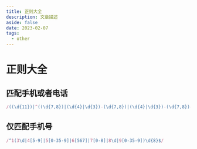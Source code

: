 ```yaml
---
title: 正则大全
description: 文章描述
aside: false
date: 2023-02-07
tags:
  - other
---
```


# 正则大全

## 匹配手机或者电话
```js
/((\d{11})|^((\d{7,8})|(\d{4}|\d{3})-(\d{7,8})|(\d{4}|\d{3})-(\d{7,8})-(\d{4}|\d{3}|\d{2}|\d{1})|(\d{7,8})-(\d{4}|\d{3}|\d{2}|\d{1}))$)/;
```

## 仅匹配手机号

```js
/^1(3\d|4[5-9]|5[0-35-9]|6[567]|7[0-8]|8\d|9[0-35-9])\d{8}$/
```